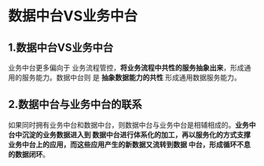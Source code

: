 数据中台VS业务中台
===================================================================================
## 1.数据中台VS业务中台
业务中台更多偏向于 业务流程管控，**将业务流程中共性的服务抽象出来**，形成通用的服务能力。数据中台则
是 **抽象数据能力的共性** 形成通用数据服务能力。

## 2.数据中台与业务中台的联系
如果同时拥有业务中台和数据中台，则数据中台与业务中台是相辅相成的。**业务中台中沉淀的业务数据进入到
数据中台进行体系化的加工，再以服务化的方式支撑业务中台上的应用，而这些应用产生的新数据又流转到数据
中台，形成循环不息的数据闭环**。



